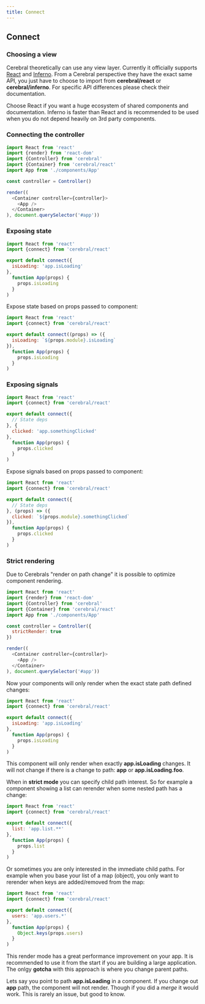 ```yaml
---
title: Connect
---
```


## Connect

### Choosing a view
Cerebral theoretically can use any view layer. Currently it officially supports [React](https://facebook.github.io/react/) and [Inferno](http://infernojs.org/). From a Cerebral perspective they have the exact same API, you just have to choose to import from **cerebral/react** or **cerebral/inferno**. For specific API differences please check their documentation.

Choose React if you want a huge ecosystem of shared components and documentation. Inferno is faster than React and is recommended to be used when you do not depend heavily on 3rd party components.

### Connecting the controller
```js
import React from 'react'
import {render} from 'react-dom'
import {Controller} from 'cerebral'
import {Container} from 'cerebral/react'
import App from './components/App'

const controller = Controller()

render((
  <Container controller={controller}>
    <App />
  </Container>
), document.querySelector('#app'))
```

### Exposing state
```js
import React from 'react'
import {connect} from 'cerebral/react'

export default connect({
  isLoading: 'app.isLoading'
},
  function App(props) {
    props.isLoading
  }
)
```

Expose state based on props passed to component:

```js
import React from 'react'
import {connect} from 'cerebral/react'

export default connect((props) => ({
  isLoading: `${props.module}.isLoading`
}),
  function App(props) {
    props.isLoading
  }
)
```

### Exposing signals
```js
import React from 'react'
import {connect} from 'cerebral/react'

export default connect({
  // State deps
}, {
  clicked: 'app.somethingClicked'
},
  function App(props) {
    props.clicked
  }
)
```

Expose signals based on props passed to component:

```js
import React from 'react'
import {connect} from 'cerebral/react'

export default connect({
  // State deps
}, (props) => ({
  clicked: `${props.module}.somethingClicked`
}),
  function App(props) {
    props.clicked
  }
)
```

### Strict rendering
Due to Cerebrals "render on path change" it is possible to optimize component rendering.

```js
import React from 'react'
import {render} from 'react-dom'
import {Controller} from 'cerebral'
import {Container} from 'cerebral/react'
import App from './components/App'

const controller = Controller({
  strictRender: true
})

render((
  <Container controller={controller}>
    <App />
  </Container>
), document.querySelector('#app'))
```

Now your components will only render when the exact state path defined changes:

```js
import React from 'react'
import {connect} from 'cerebral/react'

export default connect({
  isLoading: 'app.isLoading'
},
  function App(props) {
    props.isLoading
  }
)
```

This component will only render when exactly **app.isLoading** changes. It will not change if there is a change to path: **app** or **app.isLoading.foo**.

When in **strict mode** you can specify child path interest. So for example a component showing a list can rerender when some nested path has a change:

```js
import React from 'react'
import {connect} from 'cerebral/react'

export default connect({
  list: 'app.list.**'
},
  function App(props) {
    props.list
  }
)
```

Or sometimes you are only interested in the immediate child paths. For example when you base your list of a map (object), you only want to rerender when keys are added/removed from the map:

```js
import React from 'react'
import {connect} from 'cerebral/react'

export default connect({
  users: 'app.users.*'
},
  function App(props) {
    Object.keys(props.users)
  }
)
```

This render mode has a great performance improvement on your app. It is recommended to use it from the start if you are building a large application. The onlgy **gotcha** with this approach is where you change parent paths.

Lets say you point to path **app.isLoading** in a component. If you change out **app** path, the component will not render. Though if you did a *merge* it would work. This is rarely an issue, but good to know.
